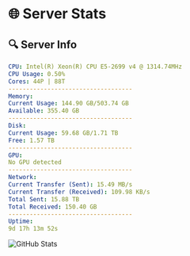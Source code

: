 # 🌐 Server Stats
## 🔍 Server Info
```yaml
CPU: Intel(R) Xeon(R) CPU E5-2699 v4 @ 1314.74MHz
CPU Usage: 0.50%
Cores: 44P | 88T
-----------------------------------
Memory:
Current Usage: 144.90 GB/503.74 GB
Available: 355.40 GB
-----------------------------------
Disk:
Current Usage: 59.68 GB/1.71 TB
Free: 1.57 TB
-----------------------------------
GPU:
No GPU detected
-----------------------------------
Network:
Current Transfer (Sent): 15.49 MB/s
Current Transfer (Received): 109.98 KB/s
Total Sent: 15.88 TB
Total Received: 150.40 GB
-----------------------------------
Uptime:
9d 17h 13m 52s
```
![GitHub Stats](https://img.shields.io/badge/Updated-2025-03-17_14:36:41-blue)